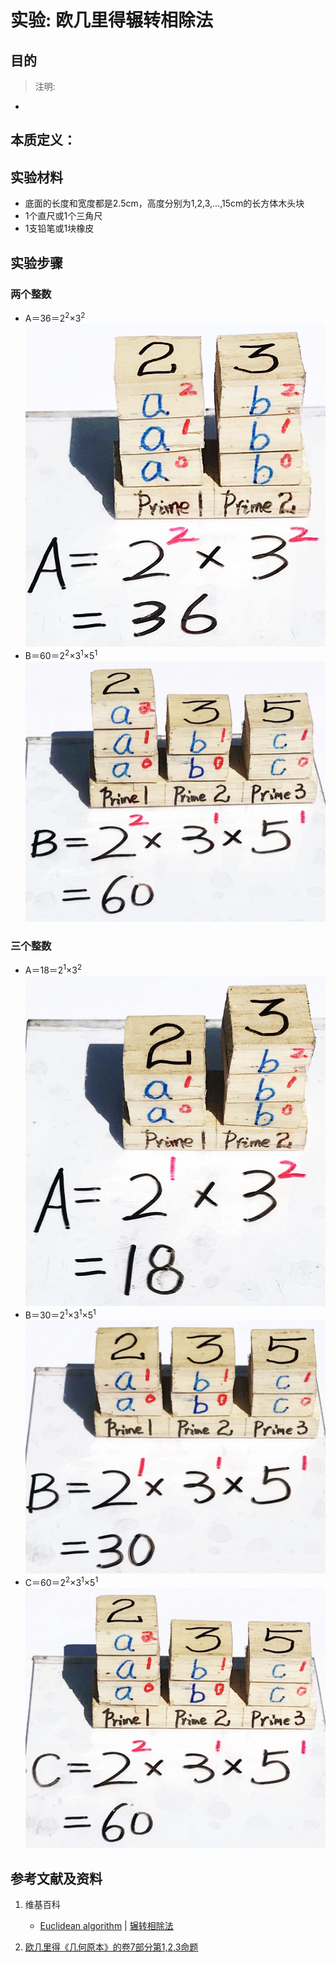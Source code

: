 # 实验: 欧几里得辗转相除法

## 目的

> 注明:
>  
- 

## 本质定义：

## 实验材料

- 底面的长度和宽度都是2.5cm，高度分别为1,2,3,...,15cm的长方体木头块
- 1个直尺或1个三角尺
- 1支铅笔或1块橡皮

## 实验步骤

### 两个整数
- A＝36＝2<sup>2</sup>×3<sup>2</sup>
![](/images/数论/素数和合数/欧几里得辗转相除法/1a1.jpg)
- B＝60＝2<sup>2</sup>×3<sup>1</sup>×5<sup>1</sup>
![](/images/数论/素数和合数/欧几里得辗转相除法/1a2.jpg)

### 三个整数
- A＝18＝2<sup>1</sup>×3<sup>2</sup>
![](/images/数论/素数和合数/欧几里得辗转相除法/2a1.jpg)
- B＝30＝2<sup>1</sup>×3<sup>1</sup>×5<sup>1</sup>
![](/images/数论/素数和合数/欧几里得辗转相除法/2a2.jpg)
- C＝60＝2<sup>2</sup>×3<sup>1</sup>×5<sup>1</sup>
![](/images/数论/素数和合数/欧几里得辗转相除法/2a3.jpg)

## 参考文献及资料

1. 维基百科
	- [Euclidean algorithm](https://en.wikipedia.org/wiki/Euclidean_algorithm) | [辗转相除法](https://zh.wikipedia.org/wiki/辗转相除法) 

2. [欧几里得《几何原本》的卷7部分第1,2,3命题](https://github.com/quanbinn/Learn-Mathematics-The-Physical-Experimental-Way/blob/master/chapters/%E6%AC%A7%E5%87%A0%E9%87%8C%E5%BE%97%E5%87%A0%E4%BD%95/%E6%AC%A7%E5%87%A0%E9%87%8C%E5%BE%97%E5%85%83%E7%B4%A0%E4%B8%AD%E5%85%B8%E5%9E%8B%E7%9A%84%E5%87%A0%E4%BD%95%E5%AE%9E%E9%AA%8C/%E5%8D%B77%E9%83%A8%E5%88%861%E5%91%BD%E9%A2%98.md)





